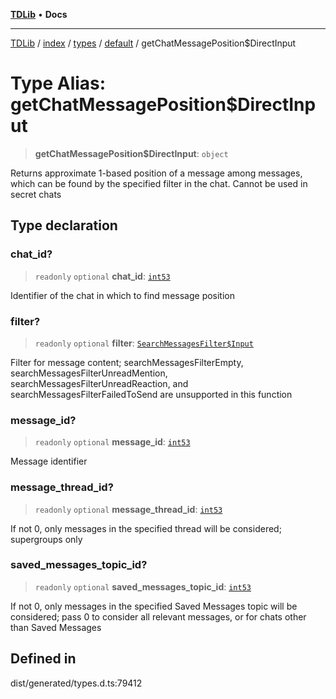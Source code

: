 [**TDLib**](../../../../../../README.md) • **Docs**

***

[TDLib](../../../../../../modules.md) / [index](../../../../../README.md) / [types](../../../README.md) / [default](../README.md) / getChatMessagePosition$DirectInput

# Type Alias: getChatMessagePosition$DirectInput

> **getChatMessagePosition$DirectInput**: `object`

Returns approximate 1-based position of a message among messages, which can be found by the specified filter in the chat. Cannot be used in secret chats

## Type declaration

### chat\_id?

> `readonly` `optional` **chat\_id**: [`int53`](int53.md)

Identifier of the chat in which to find message position

### filter?

> `readonly` `optional` **filter**: [`SearchMessagesFilter$Input`](SearchMessagesFilter$Input.md)

Filter for message content; searchMessagesFilterEmpty, searchMessagesFilterUnreadMention, searchMessagesFilterUnreadReaction, and searchMessagesFilterFailedToSend are unsupported in this function

### message\_id?

> `readonly` `optional` **message\_id**: [`int53`](int53.md)

Message identifier

### message\_thread\_id?

> `readonly` `optional` **message\_thread\_id**: [`int53`](int53.md)

If not 0, only messages in the specified thread will be considered; supergroups only

### saved\_messages\_topic\_id?

> `readonly` `optional` **saved\_messages\_topic\_id**: [`int53`](int53.md)

If not 0, only messages in the specified Saved Messages topic will be considered; pass 0 to consider all relevant messages, or for chats other than Saved Messages

## Defined in

dist/generated/types.d.ts:79412
